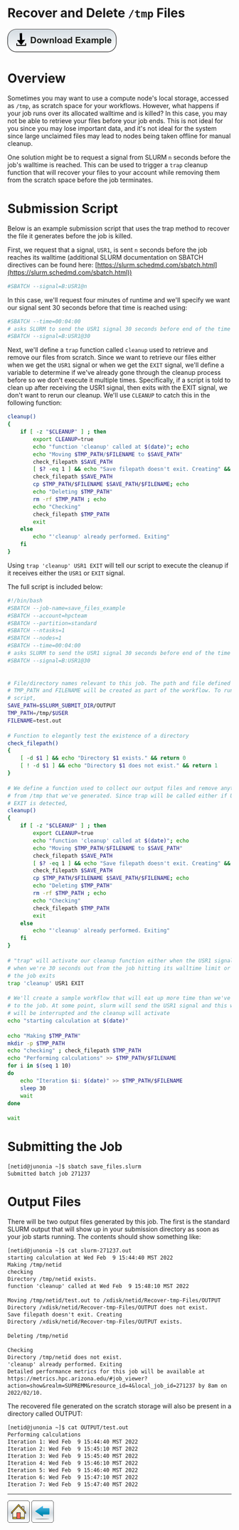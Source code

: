 # Recover and Delete ```/tmp``` Files

[![](/Images/Download-Button.png)](Recover-tmp-Files.tar.gz)

# Overview
Sometimes you may want to use a compute node's local storage, accessed as ```/tmp```, as scratch space for your workflows. However, what happens if your job runs over its allocated walltime and is killed? In this case, you may not be able to retrieve your files before your job ends. This is not ideal for you since you may lose important data, and it's not ideal for the system since large unclaimed files may lead to nodes being taken offline for manual cleanup.

One solution might be to request a signal from SLURM ```n``` seconds before the job's walltime is reached. This can be used to trigger a ```trap``` cleanup function that will recover your files to your account while removing them from the scratch space before the job terminates.

# Submission Script
Below is an example submission script that uses the trap method to recover the file it generates before the job is killed. 

First, we request that a signal, ```USR1```, is sent ```n``` seconds before the job reaches its walltime (additional SLURM documentation on SBATCH directives can be found here: [https://slurm.schedmd.com/sbatch.html](https://slurm.schedmd.com/sbatch.html)) 
```bash
#SBATCH --signal=B:USR1@n
```
In this case, we'll request four minutes of runtime and we'll specify we want our signal sent 30 seconds before that time is reached using:
```bash
#SBATCH --time=00:04:00
# asks SLURM to send the USR1 signal 30 seconds before end of the time limit
#SBATCH --signal=B:USR1@30
```
Next, we'll define a ```trap``` function called ```cleanup``` used to retrieve and remove our files from scratch. Since we want to retrieve our files either when we get the ```USR1``` signal or when we get the ```EXIT``` signal, we'll define a variable to determine if we've already gone through the cleanup process before so we don't execute it multiple times. Specifically, if a script is told to clean up after receiving the USR1 signal, then exits with the EXIT signal, we don't want to rerun our cleanup. We'll use ```CLEANUP``` to catch this in the following function:
```bash
cleanup()
{
    if [ -z "$CLEANUP" ] ; then
        export CLEANUP=true
        echo "function 'cleanup' called at $(date)"; echo
        echo "Moving $TMP_PATH/$FILENAME to $SAVE_PATH"
        check_filepath $SAVE_PATH
        [ $? -eq 1 ] && echo "Save filepath doesn't exit. Creating" && mkdir -p $SAVE_PATH
        check_filepath $SAVE_PATH
        cp $TMP_PATH/$FILENAME $SAVE_PATH/$FILENAME; echo
        echo "Deleting $TMP_PATH"
        rm -rf $TMP_PATH ; echo
        echo "Checking"
        check_filepath $TMP_PATH
        exit
    else
        echo "'cleanup' already performed. Exiting"
    fi
}
```
Using ```trap 'cleanup' USR1 EXIT``` will tell our script to execute the cleanup if it receives either the ```USR1``` or ```EXIT``` signal. 

The full script is included below:
```bash
#!/bin/bash
#SBATCH --job-name=save_files_example
#SBATCH --account=hpcteam
#SBATCH --partition=standard
#SBATCH --ntasks=1
#SBATCH --nodes=1
#SBATCH --time=00:04:00
# asks SLURM to send the USR1 signal 30 seconds before end of the time limit
#SBATCH --signal=B:USR1@30


# File/directory names relevant to this job. The path and file defined with
# TMP_PATH and FILENAME will be created as part of the workflow. To run this
# script, 
SAVE_PATH=$SLURM_SUBMIT_DIR/OUTPUT
TMP_PATH=/tmp/$USER
FILENAME=test.out

# Function to elegantly test the existence of a directory
check_filepath()
{
    [ -d $1 ] && echo "Directory $1 exists." && return 0
    [ ! -d $1 ] && echo "Directory $1 does not exist." && return 1
}

# We define a function used to collect our output files and remove anything
# from /tmp that we've generated. Since trap will be called either if USR1 or
# EXIT is detected, 
cleanup()
{
    if [ -z "$CLEANUP" ] ; then
        export CLEANUP=true
        echo "function 'cleanup' called at $(date)"; echo
        echo "Moving $TMP_PATH/$FILENAME to $SAVE_PATH"
        check_filepath $SAVE_PATH
        [ $? -eq 1 ] && echo "Save filepath doesn't exit. Creating" && mkdir -p $SAVE_PATH
        check_filepath $SAVE_PATH
        cp $TMP_PATH/$FILENAME $SAVE_PATH/$FILENAME; echo
        echo "Deleting $TMP_PATH"
        rm -rf $TMP_PATH ; echo
        echo "Checking"
        check_filepath $TMP_PATH
        exit
    else
        echo "'cleanup' already performed. Exiting"
    fi
}

# "trap" will activate our cleanup function either when the USR1 signal is sent
# when we're 30 seconds out from the job hitting its walltime limit or when 
# the job exits
trap 'cleanup' USR1 EXIT

# We'll create a sample workflow that will eat up more time than we've allocated
# to the job. At some point, slurm will send the USR1 signal and this workflow
# will be interrupted and the cleanup will activate
echo "starting calculation at $(date)"

echo "Making $TMP_PATH"
mkdir -p $TMP_PATH
echo "checking" ; check_filepath $TMP_PATH
echo "Performing calculations" >> $TMP_PATH/$FILENAME
for i in $(seq 1 10) 
do
    echo "Iteration $i: $(date)" >> $TMP_PATH/$FILENAME
    sleep 30
    wait
done

wait
```

# Submitting the Job
```console
[netid@junonia ~]$ sbatch save_files.slurm 
Submitted batch job 271237
```

# Output Files
There will be two output files generated by this job. The first is the standard SLURM output that will show up in your submission directory as soon as your job starts running. The contents should show something like:
```console
[netid@junonia ~]$ cat slurm-271237.out 
starting calculation at Wed Feb  9 15:44:40 MST 2022
Making /tmp/netid
checking
Directory /tmp/netid exists.
function 'cleanup' called at Wed Feb  9 15:48:10 MST 2022

Moving /tmp/netid/test.out to /xdisk/netid/Recover-tmp-Files/OUTPUT
Directory /xdisk/netid/Recover-tmp-Files/OUTPUT does not exist.
Save filepath doesn't exit. Creating
Directory /xdisk/netid/Recover-tmp-Files/OUTPUT exists.

Deleting /tmp/netid

Checking
Directory /tmp/netid does not exist.
'cleanup' already performed. Exiting
Detailed performance metrics for this job will be available at https://metrics.hpc.arizona.edu/#job_viewer?action=show&realm=SUPREMM&resource_id=4&local_job_id=271237 by 8am on 2022/02/10.
```
The recovered file generated on the scratch storage will also be present in a directory called OUTPUT:
```console
[netid@junonia ~]$ cat OUTPUT/test.out 
Performing calculations
Iteration 1: Wed Feb  9 15:44:40 MST 2022
Iteration 2: Wed Feb  9 15:45:10 MST 2022
Iteration 3: Wed Feb  9 15:45:40 MST 2022
Iteration 4: Wed Feb  9 15:46:10 MST 2022
Iteration 5: Wed Feb  9 15:46:40 MST 2022
Iteration 6: Wed Feb  9 15:47:10 MST 2022
Iteration 7: Wed Feb  9 15:47:40 MST 2022
```

*****
[![](/Images/home.png)](https://ua-researchcomputing-hpc.github.io/) 
[![](/Images/back.png)](../)
